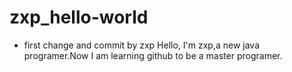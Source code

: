 # zxp_hello-world
* first change and commit by zxp
Hello, I'm zxp,a new java programer.Now I am learning github to be a master programer.
